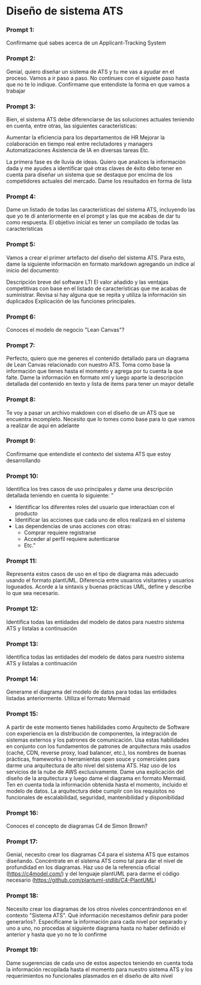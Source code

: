 # Diseño de sistema ATS

### Prompt 1:
Confírmame qué sabes acerca de un Applicant-Tracking System

### Prompt 2:
Genial, quiero diseñar un sistema de ATS y tu me vas a ayudar en el proceso. Vamos a ir paso a paso. No continues con el siguiete paso hasta que no te lo indique. Confírmame que entendiste la forma en que vamos a trabajar

### Prompt 3:
Bien, el sistema ATS debe diferenciarse de las soluciones actuales teniendo en cuenta, entre otras, las siguientes características:

Aumentar la eficiencia para los departamentos de HR
Mejorar la colaboración en tiempo real entre reclutadores y managers
Automatizaciones
Asistencia de IA en diversas tareas
Etc.

La primera fase es de lluvia de ideas. Quiero que analices la información dada y me ayudes a identificar qué otras claves de éxito debo tener en cuenta para diseñar un sistema que se destaque por encima de los competidores actuales del mercado. Dame los resultados en forma de lista

### Prompt 4:
Dame un listado de todas las características del sistema ATS, incluyendo las que yo te di anteriormente en el prompt y las que me acabas de dar tu como respuesta. El objetivo inicial es tener un compilado de todas las características

### Prompt 5:
Vamos a crear el primer artefacto del diseño del sistema ATS. Para esto, dame la siguiente información en formato markdown agregando un índice al inicio del documento:

Descripción breve del software LTI
El valor añadido y las ventajas competitivas con base en el listado de características que me acabas de suministrar. Revisa si hay alguna que se repita y utiliza la información sin duplicados
Explicación de las funciones principales.

### Prompt 6:
Conoces el modelo de negocio "Lean Canvas"?

### Prompt 7:
Perfecto, quiero que me generes el contenido detallado para un diagrama de Lean Canvas relacionado con nuestro ATS. Toma como base la información que tienes hasta el momento y agrega por tu cuenta la que falte. Dame la información en formato xml y luego aparte la descripción detallada del contenido en texto y lista de items para tener un mayor detalle

### Prompt 8:
Te voy a pasar un archivo makdown con el diseño de un ATS que se encuentra incompleto. Necesito que lo tomes como base para lo que vamos a realizar de aquí en adelante

### Prompt 9:
Confírmame que entendiste el contexto del sistema ATS que estoy desarrollando

### Prompt 10:
Identifica los tres casos de uso principales y dame una descripción detallada teniendo en cuenta lo siguiente:
"
- Identificar los diferentes roles del usuario que interactúan con el producto
- Identificar las acciones que cada uno de ellos realizará en el sistema
- Las dependencias de unas acciones con otras:
    - Comprar requiere registrarse
    - Acceder al perfil requiere autenticarse
    - Etc."

### Prompt 11:
Representa estos casos de uso en el tipo de diagrama más adecuado usando el formato plantUML. Diferencia entre usuarios visitantes y usuarios logueados. Acorde a la sintaxis y buenas prácticas UML, define y describe lo que sea necesario.


### Prompt 12:
Identifica todas las entidades del modelo de datos para nuestro sistema ATS y listalas a continuación

### Prompt 13:
Identifica todas las entidades del modelo de datos para nuestro sistema ATS y listalas a continuación

### Prompt 14:
Generame el diagrama del modelo de datos para todas las entidades listadas anteriormente. Utiliza el formato Mermaid

### Prompt 15:
A partir de este momento tienes habilidades como Arquitecto de Software con experiencia en la distribución de componentes, la integración de sistemas externos y los patrones de comunicación. Usa estas habilidades en conjunto con los fundamentos de patrones de arquitectura más usados (caché, CDN, reverse proxy, load balancer, etc.), los nombres de buenas prácticas, frameworks o herramientas open souce y comerciales para darme una arquitectura de alto nivel del sistema ATS. Haz uso de los servicios de la nube de AWS exclusivamente. Dame una explicación del diseño de la arquitectura y luego dame el diagrama en formato Mermaid. Ten en cuenta toda la información obtenida hasta el momento, incluido el modelo de datos. La arquitectura debe cumplir con los requisitos no funcionales de escalabilidad, seguridad, mantenibilidad y disponibilidad


### Prompt 16:
Conoces el concepto de diagramas C4 de Simon Brown?

### Prompt 17:
Genial, necesito crear los diagramas C4 para el sistema ATS que estamos diseñando. Concéntrate en el sistema ATS como tal para dar el nivel de profundidad en los diagramas. Haz uso de la referencia oficial (https://c4model.com/) y del lenguaje plantUML para darme el código necesario (https://github.com/plantuml-stdlib/C4-PlantUML)

### Prompt 18:
Necesito crear los diagramas de los otros niveles concentrándonos en el contexto "Sistema ATS". Qué información necesitamos definir para poder generarlos?. Especifícame la información para cada nivel por separado y uno a uno, no procedas al siguiente diagrama hasta no haber definido el anterior y hasta que yo no te lo confirme

### Prompt 19:
Dame sugerencias de cada uno de estos aspectos teniendo en cuenta toda la información recopilada hasta el momento para nuestro sistema ATS y los requerimientos no funcionales plasmados en el diseño de alto nivel